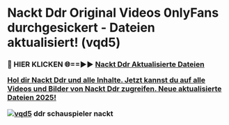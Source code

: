 # Nackt Ddr Original Videos 0nlyFans durchgesickert - Dateien aktualisiert! (vqd5)

<h3>🔴 HIER KLICKEN 🌐==►► <a href="https://tinyurl.com/h6vf6nb8" rel="nofollow">Nackt Ddr Aktualisierte Dateien

Hol dir Nackt Ddr und alle Inhalte. Jetzt kannst du auf alle Videos und Bilder von Nackt Ddr zugreifen. Neue aktualisierte Dateien 2025!

[![vqd5](https://i.imgur.com/sD4kR3V.gif)](https://tinyurl.com/h6vf6nb8)
ddr schauspieler nackt